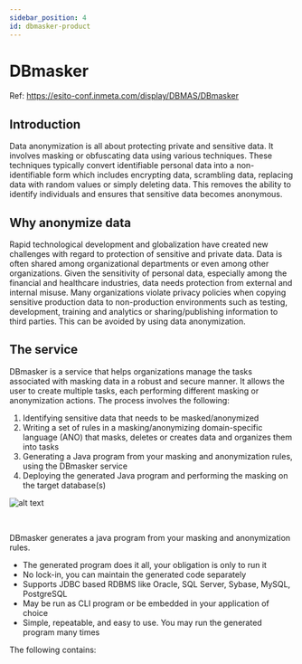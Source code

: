 ```yaml
---
sidebar_position: 4
id: dbmasker-product
---
```


# DBmasker

Ref: https://esito-conf.inmeta.com/display/DBMAS/DBmasker
<!-- markdownlint-disable MD013 - makes html allowed -->

## Introduction

Data anonymization is all about protecting private and sensitive data. It involves masking or obfuscating data using various techniques. These techniques typically convert identifiable personal data into a non-identifiable form which includes encrypting data, scrambling data, replacing data with random values or simply deleting data. This removes the ability to identify individuals and ensures that sensitive data becomes anonymous.

## Why anonymize data

Rapid technological development and globalization have created new challenges with regard to protection of sensitive and private data. Data is often shared among organizational departments or even among other organizations. Given the sensitivity of personal data, especially among the financial and healthcare industries, data needs protection from external and internal misuse. Many organizations violate privacy policies when copying sensitive production data to non-production environments such as testing, development, training and analytics or sharing/publishing information to third parties. This can be avoided by using data anonymization.

## The service

DBmasker is a service that helps organizations manage the tasks associated with masking data in a robust and secure manner. It allows the user to create multiple tasks, each performing different masking or anonymization actions. The process involves the following:

1. Identifying sensitive data that needs to be masked/anonymized
2. Writing a set of rules in a masking/anonymizing domain-specific language (ANO) that masks, deletes or creates data and organizes them into tasks
3. Generating a Java program from your masking and anonymization rules, using the DBmasker service
4. Deploying the generated Java program and performing the masking on the target database(s)

![alt text](/img/docs/dbmasker_graph.png 'DBmasker graph')

<br/>

DBmasker generates a java program from your masking and anonymization rules.

- The generated program does it all, your obligation is only to run it
- No lock-in, you can maintain the generated code separately
- Supports JDBC based RDBMS like Oracle, SQL Server, Sybase, MySQL, PostgreSQL
- May be run as CLI program or be embedded in your application of choice
- Simple, repeatable, and easy to use. You may run the generated program many times

The following contains:
